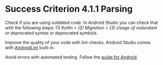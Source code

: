 # Success Criterion 4.1.1 Parsing

Check if you are using outdated code. In Android Studio you can check that with the following steps: (1) _Kotlin > (2) Migration > (3) Usage of redundant or deprecated syntax or deprecated symbols_.

Improve the quality of your code with lint checks. Android Studio comes with [AndroidLint](https://developer.android.com/studio/write/lint) built-in.

Avoid errors with automated testing. Follow the [guide for Android](https://developer.android.com/training/testing/ui-testing).
